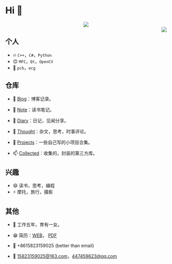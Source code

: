 # Hi 👋

<center><image src = "images/1626680761907.png"/></center>



<img align="right" src="https://github-readme-stats.vercel.app/api?username=GuidoLuo0521&show_icons=true&icon_color=CE1D2D&text_color=718096&bg_color=ffffff&hide_title=true" />

## 个人

* 🔥  `C++`，`C#`，`Python`
* 😊  `MFC`，`Qt`，`OpenCV`
* 👨  `pcb`，`ecg`



## 仓库

- 🔭 [Blog](https://github.com/GuidoLuo0521/Blog)：博客记录。

- 🌱 [Note](https://github.com/GuidoLuo0521/Notes)：读书笔记。

- 👯 [Diary](https://github.com/GuidoLuo0521/Diary)：日记，见闻分享。

- 🤔 [Thought](https://github.com/GuidoLuo0521/Thought)：杂文，思考，时事评论。

- 💬 [Projects](https://github.com/GuidoLuo0521/Projects)：一些自己写的小项目合集。

- 📫 [Collected](https://github.com/GuidoLuo0521/Collected)：收集的，封装的第三方库。

  

## 兴趣

- 😄  读书，思考，编程
- ⚡    摩托，旅行，摄影



## 其他

* 👨  工作五年，育有一女。

* 😁  简历：[WEB](https://guidoluo0521.github.io/)，  [PDF](https://guidoluo0521.github.io/罗吉熙的简历.pdf)
* 📱  +8615823159025  (better than email)
* 📧  15823159025@163.com，447459623@qq.com
